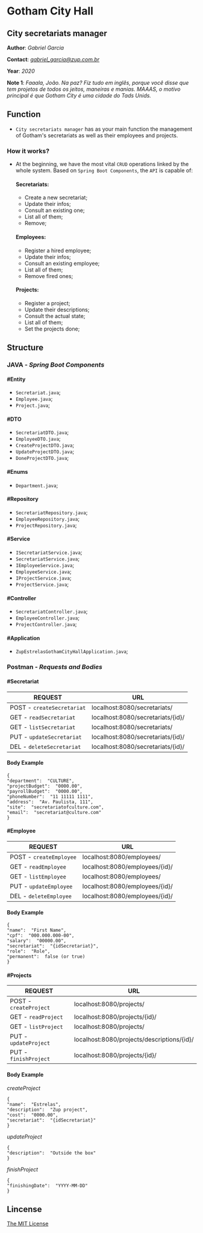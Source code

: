 # Gotham City Hall
## City secretariats manager

**Author**: *Gabriel Garcia*

**Contact**: *gabriel_garcia@zup.com.br*

**Year**: *2020*

**Note 1**: *Faaala, João. Na paz? Fiz tudo em inglês, porque você disse que tem projetos de todos os jeitos, maneiras e manias. MAAAS, o motivo principal é que Gotham City é uma cidade do Tads Unids.*

## Function

- `City secretariats manager` has as your main function the management of Gotham's secretariats as well as their employees and projects.

### How it works?

- At the beginning, we have the most vital `CRUD` operations linked by the whole system. Based on  `Spring Boot Components`, the `API` is capable of:

	#### Secretariats:
	- Create a new secretariat;
	- Update their infos;
	- Consult an existing one;
	- List all of them;
	- Remove;

	#### Employees:
	- Register a hired employee;
	- Update their infos;
	- Consult an existing employee;
	- List all of them;
	- Remove fired ones;

	#### Projects:
	- Register a project;
	- Update their descriptions;
	- Consult the actual state;
	- List all of them;
	- Set the projects done;

## Structure

### JAVA - *Spring Boot Components*

#### #Entity
- `Secretariat.java`;
- `Employee.java`;
- `Project.java`;

#### #DTO
- `SecretariatDTO.java`;
- `EmployeeDTO.java`;
- `CreateProjectDTO.java`;
- `UpdateProjectDTO.java`;
- `DoneProjectDTO.java`;

#### #Enums
- `Department.java`;

#### #Repository
- `SecretariatRepository.java`;
- `EmployeeRepository.java`;
- `ProjectRepository.java`;

#### #Service
- `ISecretariatService.java`;
- `SecretariatService.java`;
- `IEmployeeService.java`;
- `EmployeeService.java`;
- `IProjectService.java`;
- `ProjectService.java`;

#### #Controller
- `SecretariatController.java`;
- `EmployeeController.java`;
- `ProjectController.java`;

#### #Application
- `ZupEstrelasGothamCityHallApplication.java`;

### Postman - *Requests and Bodies*

#### #Secretariat
| REQUEST | URL |
|--|--|
| POST - `createSecretariat`| localhost:8080/secretariats/ |
| GET - `readSecretariat`| localhost:8080/secretariats/{id}/ |
| GET - `listSecretariat`| localhost:8080/secretariats/ |
| PUT - `updateSecretariat`| localhost:8080/secretariats/{id}/ |
| DEL - `deleteSecretariat`| localhost:8080/secretariats/{id}/ |

#### Body Example

    {
    "department":  "CULTURE",
    "projectBudget":  "0000.00",
    "payrollBudget":  "0000.00",
    "phoneNumber":  "11 11111 1111",
    "address":  "Av. Paulista, 111",
    "site":  "secretariatofculture.com",
    "email":  "secretariat@culture.com"
    }

#### #Employee
| REQUEST | URL |
|--|--|
| POST - `createEmployee`| localhost:8080/employees/ |
| GET - `readEmployee`| localhost:8080/employees/{id}/ |
| GET - `listEmployee`| localhost:8080/employees/ |
| PUT - `updateEmployee`| localhost:8080/employees/{id}/ |
| DEL - `deleteEmployee`| localhost:8080/employees/{id}/ |

#### Body Example

    {
    "name":  "First Name",
    "cpf":  "000.000.000-00",
    "salary":  "00000.00",
    "secretariat":  "{idSecretariat}",
    "role":  "Role",
    "permanent":  false (or true)
    }

#### #Projects
| REQUEST | URL |
|--|--|
| POST - `createProject`| localhost:8080/projects/ |
| GET - `readProject`| localhost:8080/projects/{id}/ |
| GET - `listProject`| localhost:8080/projects/ |
| PUT - `updateProject`| localhost:8080/projects/descriptions/{id}/ |
| PUT - `finishProject`| localhost:8080/projects/{id}/ |

#### Body Example

*createProject*

    {
    "name":  "Estrelas",
    "description":  "Zup project",
    "cost":  "0000.00",
    "secretariat":  "{idSecretariat}"
    }

*updateProject*

    {
    "description":  "Outside the box"
    }

*finishProject*

    {
    "finishingDate":  "YYYY-MM-DD"
    }

## Lincense

[The MIT License](https://opensource.org/licenses/MIT)